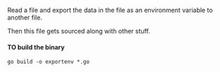 
Read a file and export the data in the file as an
environment variable to another file.

Then this file gets sourced along with other stuff.

#### TO build the binary

```
go build -o exportenv *.go
```
